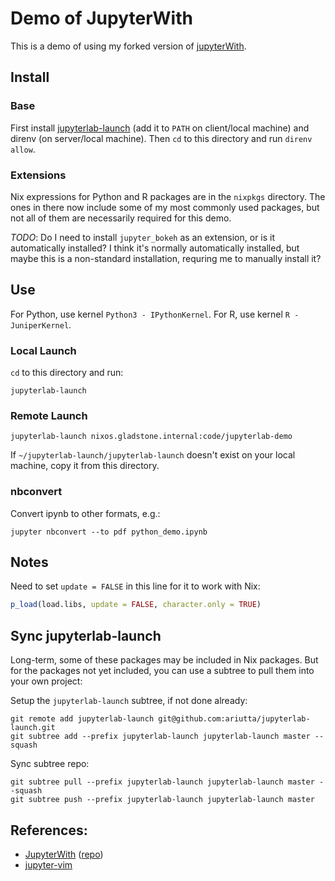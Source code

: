 # Demo of JupyterWith

This is a demo of using my forked version of [jupyterWith](https://github.com/ariutta/jupyterWith).

## Install

### Base

First install [jupyterlab-launch](github.com/ariutta/jupyterlab-launch) (add it to `PATH` on client/local machine) and direnv (on server/local machine). Then `cd` to this directory and run `direnv allow`.

### Extensions

Nix expressions for Python and R packages are in the `nixpkgs` directory. The ones in there now include some of my most commonly used packages, but not all of them are necessarily required for this demo.

_TODO_: Do I need to install `jupyter_bokeh` as an extension, or is it automatically installed? I think it's normally automatically installed, but maybe this is a non-standard installation, requring me to manually install it?

## Use

For Python, use kernel `Python3 - IPythonKernel`.
For R, use kernel `R - JuniperKernel`.

### Local Launch

`cd` to this directory and run:

```
jupyterlab-launch
```

### Remote Launch

```
jupyterlab-launch nixos.gladstone.internal:code/jupyterlab-demo
```

If `~/jupyterlab-launch/jupyterlab-launch` doesn't exist on your local machine, copy it from this directory.

### nbconvert

Convert ipynb to other formats, e.g.:

```
jupyter nbconvert --to pdf python_demo.ipynb
```

## Notes

Need to set `update = FALSE` in this line for it to work with Nix:

```R
p_load(load.libs, update = FALSE, character.only = TRUE)
```

## Sync jupyterlab-launch

Long-term, some of these packages may be included in Nix packages. But for the packages not yet included,
you can use a subtree to pull them into your own project:

Setup the `jupyterlab-launch` subtree, if not done already:

```
git remote add jupyterlab-launch git@github.com:ariutta/jupyterlab-launch.git
git subtree add --prefix jupyterlab-launch jupyterlab-launch master --squash
```

Sync subtree repo:

```
git subtree pull --prefix jupyterlab-launch jupyterlab-launch master --squash
git subtree push --prefix jupyterlab-launch jupyterlab-launch master
```

## References:

- [JupyterWith](https://www.tweag.io/posts/2019-02-28-jupyter-with.html) ([repo](https://github.com/tweag/jupyterWith))
- [jupyter-vim](https://github.com/jwkvam/jupyterlab-vim)
